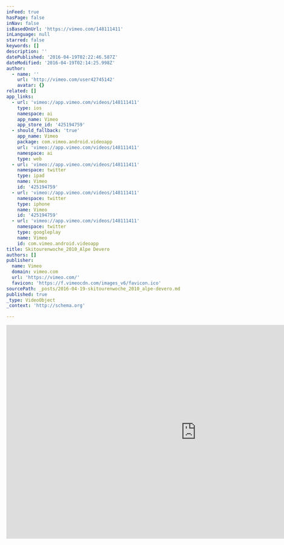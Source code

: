 ```yaml
---
inFeed: true
hasPage: false
inNav: false
isBasedOnUrl: 'https://vimeo.com/148111411'
inLanguage: null
starred: false
keywords: []
description: ''
datePublished: '2016-04-19T02:22:46.587Z'
dateModified: '2016-04-19T02:14:25.998Z'
author:
  - name: ''
    url: 'http://vimeo.com/user42745142'
    avatar: {}
related: []
app_links:
  - url: 'vimeo://app.vimeo.com/videos/148111411'
    type: ios
    namespace: ai
    app_name: Vimeo
    app_store_id: '425194759'
  - should_fallback: 'true'
    app_name: Vimeo
    package: com.vimeo.android.videoapp
    url: 'vimeo://app.vimeo.com/videos/148111411'
    namespace: ai
    type: web
  - url: 'vimeo://app.vimeo.com/videos/148111411'
    namespace: twitter
    type: ipad
    name: Vimeo
    id: '425194759'
  - url: 'vimeo://app.vimeo.com/videos/148111411'
    namespace: twitter
    type: iphone
    name: Vimeo
    id: '425194759'
  - url: 'vimeo://app.vimeo.com/videos/148111411'
    namespace: twitter
    type: googleplay
    name: Vimeo
    id: com.vimeo.android.videoapp
title: Skitourenwoche_2010_Alpe Devero
authors: []
publisher:
  name: Vimeo
  domain: vimeo.com
  url: 'https://vimeo.com/'
  favicon: 'https://f.vimeocdn.com/images_v6/favicon.ico'
sourcePath: _posts/2016-04-19-skitourenwoche_2010_alpe-devero.md
published: true
_type: VideoObject
_context: 'http://schema.org'

---
```

<iframe src="https://cdn.embedly.com/widgets/media.html?src=https%3A%2F%2Fplayer.vimeo.com%2Fvideo%2F148111411&amp;url=https%3A%2F%2Fvimeo.com%2F148111411&amp;image=http%3A%2F%2Fi.vimeocdn.com%2Fvideo%2F546958410_960.jpg&amp;key=b7d04c9b404c499eba89ee7072e1c4f7&amp;type=text%2Fhtml&amp;schema=vimeo" width="1000" height="563" scrolling="no" frameborder="0" allowfullscreen="" style=""></iframe>